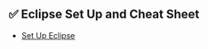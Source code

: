 ## ✅ Eclipse Set Up and Cheat Sheet

- [Set Up Eclipse](https://www.w3schools.com/git/git_intro.asp?remote=github) 

